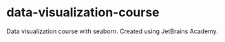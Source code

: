 # data-visualization-course
Data visualization course with seaborn. Created using JetBrains Academy.

